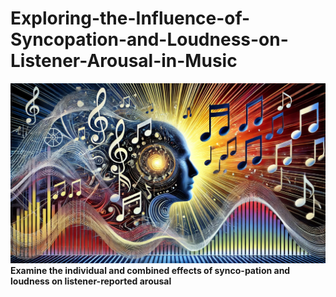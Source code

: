 # Exploring-the-Influence-of-Syncopation-and-Loudness-on-Listener-Arousal-in-Music
![Introduction](Fig/Introduction.png)
**Examine the individual and combined effects of synco-pation and loudness on listener-reported arousal**
